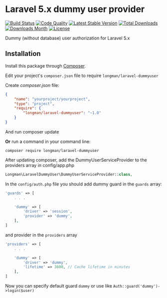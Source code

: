 # Laravel 5.x dummy user provider

[![Build Status](https://img.shields.io/travis/akalongman/laravel-dummyuser/master.svg?style=flat-square)](https://travis-ci.org/akalongman/laravel-dummyuser)
[![Code Quality](https://img.shields.io/scrutinizer/g/akalongman/laravel-dummyuser.svg?style=flat-square)](https://scrutinizer-ci.com/g/akalongman/laravel-dummyuser/?branch=master)
[![Latest Stable Version](https://img.shields.io/github/release/akalongman/laravel-dummyuser.svg?style=flat-square)](https://github.com/akalongman/laravel-dummyuser/releases)
[![Total Downloads](https://img.shields.io/packagist/dt/Longman/laravel-dummyuser.svg)](https://packagist.org/packages/longman/laravel-dummyuser)
[![Downloads Month](https://img.shields.io/packagist/dm/Longman/laravel-dummyuser.svg)](https://packagist.org/packages/longman/laravel-dummyuser)
[![License](https://img.shields.io/badge/license-MIT-brightgreen.svg?style=flat-square)](LICENSE.md)

Dummy (without database) user authorization for Laravel 5.x

## Installation

Install this package through [Composer](https://getcomposer.org/).

Edit your project's `composer.json` file to require `longman/laravel-dummyuser`

Create *composer.json* file:
```json
{
    "name": "yourproject/yourproject",
    "type": "project",
    "require": {
        "longman/laravel-dummyuser": "~1.0"
    }
}
```
And run composer update

**Or** run a command in your command line:

    composer require longman/laravel-dummyuser


After updating composer, add the DummyUserServiceProvider to the providers array in config/app.php

```php
Longman\LaravelDummyUser\DummyUserServiceProvider::class,
```

In the `config/auth.php` file you should add dummy guard in the `guards` array:

```php
'guards' => [
    . . .

    'dummy' => [
        'driver' => 'session',
        'provider' => 'dummy',
    ],
]
```

and provider in the `providers` array

```php
'providers' => [
    . . .

    'dummy' => [
        'driver' => 'dummy',
        'lifetime' => 3600, // Cache lifetime in minutes
    ],
]
```

Now you can specify default guard `dummy` or use like `Auth::guard('dummy')->login($user)`

